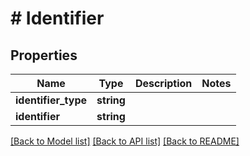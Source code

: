 # # Identifier

## Properties

Name | Type | Description | Notes
------------ | ------------- | ------------- | -------------
**identifier_type** | **string** |  |
**identifier** | **string** |  |

[[Back to Model list]](../../README.md#models) [[Back to API list]](../../README.md#endpoints) [[Back to README]](../../README.md)
